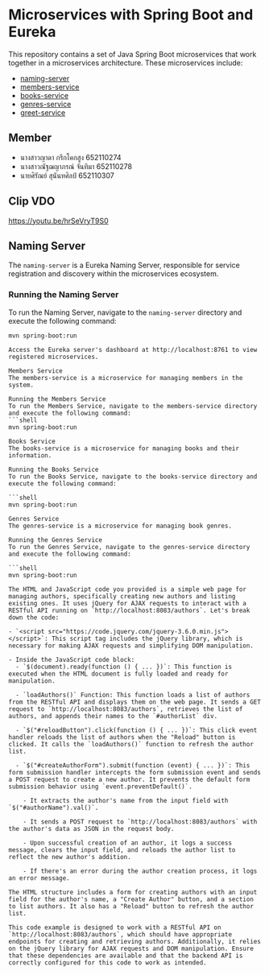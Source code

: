 # Microservices with Spring Boot and Eureka

This repository contains a set of Java Spring Boot microservices that work together in a microservices architecture. These microservices include:

- [naming-server](#naming-server)
- [members-service](#members-service)
- [books-service](#books-service)
- [genres-service](#genres-service)
- [greet-service](#greet-service)

## Member
- นางสาวญาดา กรึกโคกสูง 652110274
- นางสาวณัฐฌญาภรณ์ จันทิมา 652110278
- นายศิรัณย์ สุนันทศิลป์ 652110307

## Clip VDO
https://youtu.be/hrSeVryT9S0

## Naming Server

The `naming-server` is a Eureka Naming Server, responsible for service registration and discovery within the microservices ecosystem.

### Running the Naming Server

To run the Naming Server, navigate to the `naming-server` directory and execute the following command:

```shell
mvn spring-boot:run

Access the Eureka server's dashboard at http://localhost:8761 to view registered microservices.

Members Service
The members-service is a microservice for managing members in the system.

Running the Members Service
To run the Members Service, navigate to the members-service directory and execute the following command:
```shell
mvn spring-boot:run

Books Service
The books-service is a microservice for managing books and their information.

Running the Books Service
To run the Books Service, navigate to the books-service directory and execute the following command:

```shell
mvn spring-boot:run

Genres Service
The genres-service is a microservice for managing book genres.

Running the Genres Service
To run the Genres Service, navigate to the genres-service directory and execute the following command:

```shell
mvn spring-boot:run

The HTML and JavaScript code you provided is a simple web page for managing authors, specifically creating new authors and listing existing ones. It uses jQuery for AJAX requests to interact with a RESTful API running on `http://localhost:8083/authors`. Let's break down the code:

- `<script src="https://code.jquery.com/jquery-3.6.0.min.js"></script>`: This script tag includes the jQuery library, which is necessary for making AJAX requests and simplifying DOM manipulation.

- Inside the JavaScript code block:
  - `$(document).ready(function () { ... })`: This function is executed when the HTML document is fully loaded and ready for manipulation.

  - `loadAuthors()` Function: This function loads a list of authors from the RESTful API and displays them on the web page. It sends a GET request to `http://localhost:8083/authors`, retrieves the list of authors, and appends their names to the `#authorList` div.

  - `$("#reloadButton").click(function () { ... })`: This click event handler reloads the list of authors when the "Reload" button is clicked. It calls the `loadAuthors()` function to refresh the author list.

  - `$("#createAuthorForm").submit(function (event) { ... })`: This form submission handler intercepts the form submission event and sends a POST request to create a new author. It prevents the default form submission behavior using `event.preventDefault()`.

    - It extracts the author's name from the input field with `$("#authorName").val()`.
    
    - It sends a POST request to `http://localhost:8083/authors` with the author's data as JSON in the request body.

    - Upon successful creation of an author, it logs a success message, clears the input field, and reloads the author list to reflect the new author's addition.

    - If there's an error during the author creation process, it logs an error message.

The HTML structure includes a form for creating authors with an input field for the author's name, a "Create Author" button, and a section to list authors. It also has a "Reload" button to refresh the author list.

This code example is designed to work with a RESTful API on `http://localhost:8083/authors`, which should have appropriate endpoints for creating and retrieving authors. Additionally, it relies on the jQuery library for AJAX requests and DOM manipulation. Ensure that these dependencies are available and that the backend API is correctly configured for this code to work as intended. 

